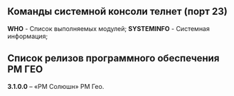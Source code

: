 ## Команды системной консоли телнет (порт 23)

**WHO**        - Список выполняемых модулей;
**SYSTEMINFO** - Системная информация;

## Список релизов программного обеспечения РМ ГЕО

**3.1.0.0** – «РМ Солюшн» РМ Гео.  
